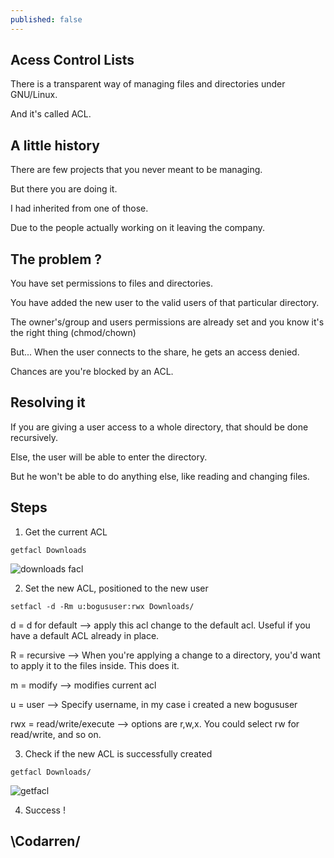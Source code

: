 ```yaml
---
published: false
---
```

## Acess Control Lists

There is a transparent way of managing files and directories under GNU/Linux.

And it's called ACL.

## A little history
There are few projects that you never meant to be managing.

But there you are doing it.

I had inherited from one of those.

Due to the people actually working on it leaving the company.

## The problem ?
You have set permissions to files and directories.

You have added the new user to the valid users of that particular directory.

The owner's/group and users permissions are already set and you know it's the right thing (chmod/chown)

But... When the user connects to the share, he gets an access denied.

Chances are you're blocked by an ACL.

## Resolving it
If you are giving a user access to a whole directory, that should be done recursively.

Else, the user will be able to enter the directory.

But he won't be able to do anything else, like reading and changing files.

## Steps
1. Get the current ACL
```
getfacl Downloads
```
![downloads facl](https://github.com/codarrenvelvindron/codarrenvelvindron.github.io/raw/master/images/facl_downloads_before.png)


2. Set the new ACL, positioned to the new user
```
setfacl -d -Rm u:bogususer:rwx Downloads/
```

d = d for default --> apply this acl change to the default acl. Useful if you have a default ACL already in place.

R = recursive --> When you're applying a change to a directory, you'd want to apply it to the files inside. This does it.

m = modify --> modifies current acl

u = user --> Specify username, in my case i created a new bogususer

rwx = read/write/execute --> options are r,w,x. You could select rw for read/write, and so on.

3. Check if the new ACL is successfully created
```
getfacl Downloads/
```
![getfacl](https://github.com/codarrenvelvindron/codarrenvelvindron.github.io/raw/master/images/getfacl_end.png)

4. Success !

## \Codarren/
